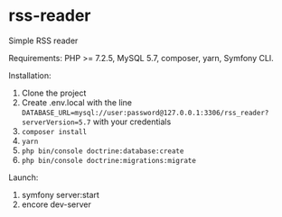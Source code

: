 # rss-reader
Simple RSS reader

Requirements: PHP >= 7.2.5, MySQL 5.7, composer, yarn, Symfony CLI.

Installation:
1. Clone the project
2. Create .env.local with the line ```DATABASE_URL=mysql://user:password@127.0.0.1:3306/rss_reader?serverVersion=5.7``` with your credentials
3. ```composer install```
4. ```yarn```
5. ```php bin/console doctrine:database:create```
6. ```php bin/console doctrine:migrations:migrate```

Launch:
1. symfony server:start
2. encore dev-server
